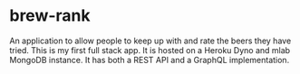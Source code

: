 # brew-rank

An application to allow people to keep up with and rate the beers they have tried. 
This is my first full stack app. It is hosted on a Heroku Dyno and mlab MongoDB instance. 
It has both a REST API and a GraphQL implementation.
